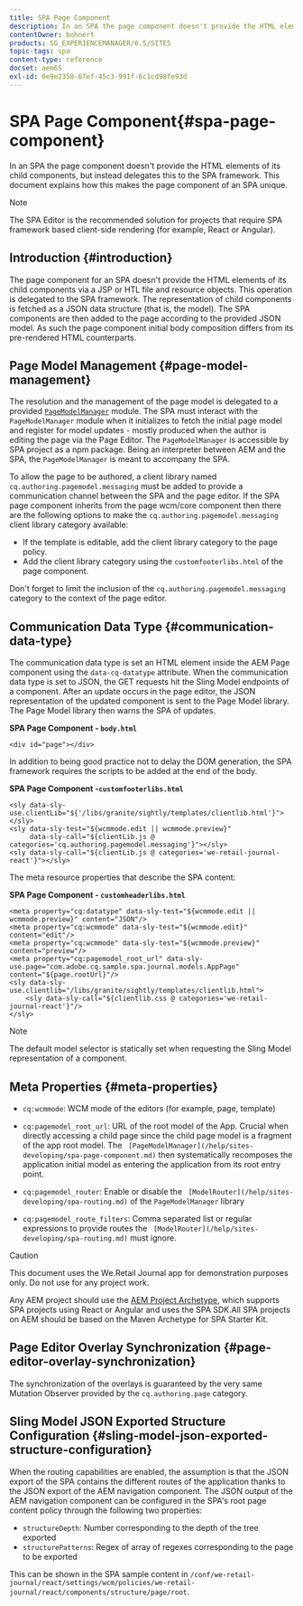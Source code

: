 ```yaml
---
title: SPA Page Component
description: In an SPA the page component doesn't provide the HTML elements of its child components, but instead delegates this to the SPA framework. This document explains how this makes the page component of an SPA unique.
contentOwner: bohnert
products: SG_EXPERIENCEMANAGER/6.5/SITES
topic-tags: spa
content-type: reference
docset: aem65
exl-id: 0e9e2350-67ef-45c3-991f-6c1cd98fe93d
---
```

# SPA Page Component{#spa-page-component}

In an SPA the page component doesn't provide the HTML elements of its child components, but instead delegates this to the SPA framework. This document explains how this makes the page component of an SPA unique.

>[!NOTE]
>
>The SPA Editor is the recommended solution for projects that require SPA framework based client-side rendering (for example, React or Angular).

## Introduction {#introduction}

The page component for an SPA doesn't provide the HTML elements of its child components via a JSP or HTL file and resource objects. This operation is delegated to the SPA framework. The representation of child components is fetched as a JSON data structure (that is, the model). The SPA components are then added to the page according to the provided JSON model. As such the page component initial body composition differs from its pre-rendered HTML counterparts.

## Page Model Management {#page-model-management}

The resolution and the management of the page model is delegated to a provided [ `PageModelManager`](/help/sites-developing/spa-blueprint.md#pagemodelmanager) module. The SPA must interact with the `PageModelManager` module when it initializes to fetch the initial page model and register for model updates - mostly produced when the author is editing the page via the Page Editor. The `PageModelManager` is accessible by SPA project as a npm package. Being an interpreter between AEM and the SPA, the `PageModelManager` is meant to accompany the SPA.

To allow the page to be authored, a client library named `cq.authoring.pagemodel.messaging` must be added to provide a communication channel between the SPA and the page editor. If the SPA page component inherits from the page wcm/core component then there are the following options to make the `cq.authoring.pagemodel.messaging` client library category available:

* If the template is editable, add the client library category to the page policy.
* Add the client library category using the `customfooterlibs.html` of the page component.

Don't forget to limit the inclusion of the `cq.authoring.pagemodel.messaging` category to the context of the page editor.

## Communication Data Type {#communication-data-type}

The communication data type is set an HTML element inside the AEM Page component using the `data-cq-datatype` attribute. When the communication data type is set to JSON, the GET requests hit the Sling Model endpoints of a component. After an update occurs in the page editor, the JSON representation of the updated component is sent to the Page Model library. The Page Model library then warns the SPA of updates.

**SPA Page Component - `body.html`**

```
<div id="page"></div>
```

In addition to being good practice not to delay the DOM generation, the SPA framework requires the scripts to be added at the end of the body.

**SPA Page Component -`customfooterlibs.html`**

```
<sly data-sly-use.clientLib="${'/libs/granite/sightly/templates/clientlib.html'}"></sly>
<sly data-sly-test="${wcmmode.edit || wcmmode.preview}"
     data-sly-call="${clientLib.js @ categories='cq.authoring.pagemodel.messaging'}"></sly>
<sly data-sly-call="${clientLib.js @ categories='we-retail-journal-react'}"></sly>
```

The meta resource properties that describe the SPA content:

**SPA Page Component - `customheaderlibs.html`**

```
<meta property="cq:datatype" data-sly-test="${wcmmode.edit || wcmmode.preview}" content="JSON"/>
<meta property="cq:wcmmode" data-sly-test="${wcmmode.edit}" content="edit"/>
<meta property="cq:wcmmode" data-sly-test="${wcmmode.preview}" content="preview"/>
<meta property="cq:pagemodel_root_url" data-sly-use.page="com.adobe.cq.sample.spa.journal.models.AppPage" content="${page.rootUrl}"/>
<sly data-sly-use.clientlib="/libs/granite/sightly/templates/clientlib.html">
    <sly data-sly-call="${clientlib.css @ categories='we-retail-journal-react'}"/>
</sly>
```

>[!NOTE]
>
>The default model selector is statically set when requesting the Sling Model representation of a component.

## Meta Properties {#meta-properties}

* `cq:wcmmode`: WCM mode of the editors (for example, page, template)
* `cq:pagemodel_root_url`: URL of the root model of the App. Crucial when directly accessing a child page since the child page model is a fragment of the app root model. The ` [PageModelManager](/help/sites-developing/spa-page-component.md)` then systematically recomposes the application initial model as entering the application from its root entry point.

* `cq:pagemodel_router`: Enable or disable the ` [ModelRouter](/help/sites-developing/spa-routing.md)` of the `PageModelManager` library

* `cq:pagemodel_route_filters`: Comma separated list or regular expressions to provide routes the ` [ModelRouter](/help/sites-developing/spa-routing.md)` must ignore.

>[!CAUTION]
>
>This document uses the We.Retail Journal app for demonstration purposes only. Do not use for any project work.
>
>Any AEM project should use the [AEM Project Archetype](https://experienceleague.adobe.com/docs/experience-manager-core-components/using/developing/archetype/overview.html), which supports SPA projects using React or Angular and uses the SPA SDK.All SPA projects on AEM should be based on the Maven Archetype for SPA Starter Kit.

## Page Editor Overlay Synchronization {#page-editor-overlay-synchronization}

The synchronization of the overlays is guaranteed by the very same Mutation Observer provided by the `cq.authoring.page` category.

## Sling Model JSON Exported Structure Configuration {#sling-model-json-exported-structure-configuration}

When the routing capabilities are enabled, the assumption is that the JSON export of the SPA contains the different routes of the application thanks to the JSON export of the AEM navigation component. The JSON output of the AEM navigation component can be configured in the SPA's root page content policy through the following two properties:

* `structureDepth`: Number corresponding to the depth of the tree exported
* `structurePatterns`: Regex of array of regexes corresponding to the page to be exported

This can be shown in the SPA sample content in `/conf/we-retail-journal/react/settings/wcm/policies/we-retail-journal/react/components/structure/page/root`.
